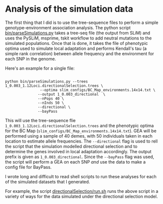 # Analysis of the simulation data

The first thing that I did is to use the tree-sequence files to perform a simple genotype-environment association analysis. The python script [bin/parseSimulations.py](bin/parseSimulations.py) takes a tree-seq file (the output from SLiM) and uses the PySLiM, msprime, tskit workflow to add neutral mutations to the simulated populations. Once that is done, it takes the file of phenotypic optima used to simulate local adaptation and performs Kendall's tau (a simple rank correlation) between allele frequency and the environment for each SNP in the genome.

Here's an example for a single file:

```

python bin/parseSimulations.py --trees 1_0.003_1.12Loci.directionalSelection.trees \
                --optima slim_configs/BC_Map_environments.14x14.txt \
               --output 1_0.003_directional  \
               --nPops 40 \
               --nInds 50 \
               --directional \
               --bayPass

```
This will use the tree-sequence flie ```1_0.003_1.12Loci.directionalSelection.trees``` and the phenotypic optima for the BC Map (```slim_configs/BC_Map_environments.14x14.txt```). GEA will be performed using a sample of 40 demes, with 50 individuals taken in each location to estimate allele frequencies. The ```--directional``` flag is used to rell the script that the simulation modelled directional selection and to determine the genes involved in local adaptation accordingly. The output prefix is given as ```1_0.003_directional```. Since the ```--bayPass``` flag was used, the script will perform a GEA on each SNP *and* use the data to make a config file for BayPass.

I wrote long and difficult to read shell scripts to run these analyses for each of the simulated datasets that I generated.

For example, the script [directionalSelection/run.sh](directionalSelection/run.sh) runs the above script in a variety of ways for the data simulated under the directional selection model.
